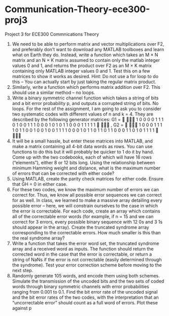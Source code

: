 # Communication-Theory-ece300-proj3
Project 3 for ECE300 Commnications Theory

1. We need to be able to perform matrix and vector multiplications over F2, and preferably
don’t want to download any MATLAB toolboxes and learn what on Earth they do. Instead,
write a function which takes an M × N matrix and an N × K matrix assumed to contain
only the matlab integer values 0 and 1, and returns the product over F2 as an M × K matrix
containing only MATLAB integer values 0 and 1. Test this on a few matrices to show it works
as desired. Hint: Do not use a for loop to do this – You can actually start by just taking the
regular matrix product.
2. Similarly, write a function which performs matrix addition over F2. This should use a similar
method – no loops.
3. Write a binary symmetric channel function which takes a string of bits and a bit error probability p, and outputs a corrupted string of bits. No loops.
For the rest of the assignment, I am going to ask you to consider two systematic codes
with different values of n and k = 4. They are described by the following generator matrices:
G1 =


1 0 0 0 0 1 1 1
0 1 0 0 1 1 1 0
0 0 1 0 1 0 1 1
0 0 0 1 1 1 1 1


, G2 =


1 0 0 0 1 1 1 1 0 1 1 0
0 1 0 0 1 0 0 1 1 1 1 0
0 0 1 0 1 1 0 1 1 0 1 1
0 0 0 1 1 0 1 0 1 1 1 1


4. It will be a small hassle, but enter these matrices into MATLAB, and make a matrix containing
all 4-bit data words as rows. You can use functions to do this but it will probably be quicker to
1
do it by hand. Come up with the two codebooks, each of which will have 16 rows (“elements”),
either 8 or 12 bits long. Using the relationship between minimum Hamming weight and
distance, what is the maximum number of errors that can be corrected with either code?
5. Using MATLAB, create the parity check matrices for either code. Ensure that GH = 0 in
either case.
6. For these two codes, we know the maximum number of errors we can correct for. Thus, we
know all possible error sequences we can correct for as well. In class, we learned to make
a massive array detailing every possible error – here, we will constrain ourselves to the case
in which the error is correctable. For each code, create an array which contains all of the
correctable error words (for example, if n = 15 and we can correct for 3 errors, every possible
binary sequence with 12 0s and 3 1s should appear in the array). Create the truncated
syndrome array corresponding to the correctable errors. How much smaller is this than the
real syndrome array?
7. Write a function that takes the error word set, the truncated syndrome array and a received
word as inputs. The function should return the corrected word in the case that the error
is correctable, or return a string of NaNs if the error is not correctable (easily determined
through the syndrome). Test your error correction scheme before moving to the next step.
8. Randomly generate 105 words, and encode them using both schemes. Simulate the transmission of the uncoded bits and the two sets of coded words through binary symmetric channels
with error probabilities ranging from 0.001 to 0.1. Find the bit error rate of the uncoded
signal and the bit error rates of the two codes, with the interpretation that an “uncorrectable
error” should count as a full word of errors. Plot these against p
